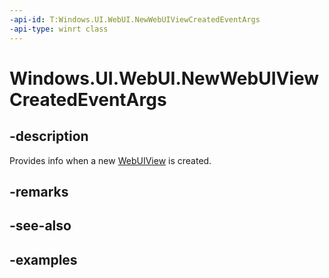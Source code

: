 ```yaml
---
-api-id: T:Windows.UI.WebUI.NewWebUIViewCreatedEventArgs
-api-type: winrt class
---
```


<!-- Class syntax.
public class NewWebUIViewCreatedEventArgs 
-->

# Windows.UI.WebUI.NewWebUIViewCreatedEventArgs

## -description
Provides info when a new [WebUIView](webuiview.md) is created. 

## -remarks

## -see-also

## -examples

